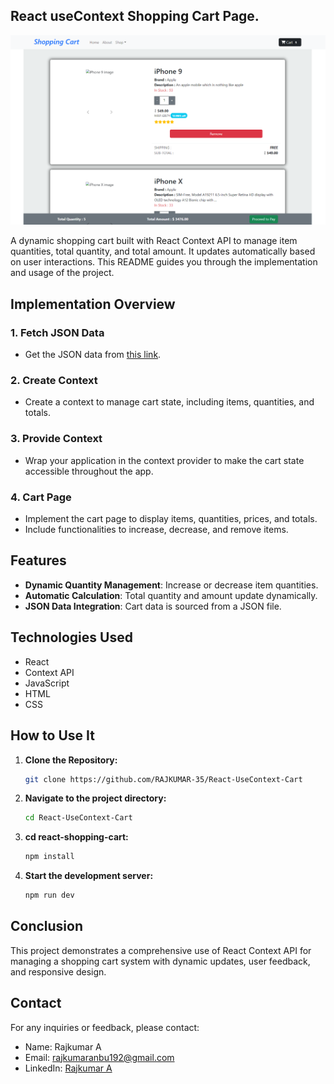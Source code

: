 ## React useContext Shopping Cart Page.

![Cart Page Screenshot](public/Images/website_demo.png)

A dynamic shopping cart built with React Context API to manage item quantities, total quantity, and total amount. It updates automatically based on user interactions. This README guides you through the implementation and usage of the project.

## Implementation Overview

### 1. Fetch JSON Data
- Get the JSON data from [this link](https://drive.google.com/file/d/1fOadeM1liwbUK38z92F0XYugk2jwqK2r/view).

### 2. Create Context
- Create a context to manage cart state, including items, quantities, and totals.

### 3. Provide Context
- Wrap your application in the context provider to make the cart state accessible throughout the app.

### 4. Cart Page
- Implement the cart page to display items, quantities, prices, and totals.
- Include functionalities to increase, decrease, and remove items.

## Features

- **Dynamic Quantity Management**: Increase or decrease item quantities.
- **Automatic Calculation**: Total quantity and amount update dynamically.
- **JSON Data Integration**: Cart data is sourced from a JSON file.

## Technologies Used

- React
- Context API
- JavaScript
- HTML
- CSS

## How to Use It

1. **Clone the Repository:**
   ```bash
   git clone https://github.com/RAJKUMAR-35/React-UseContext-Cart

2. **Navigate to the project directory:**
   ```bash
   cd React-UseContext-Cart

3. **cd react-shopping-cart:**
   ```bash
   npm install

4. **Start the development server:**
   ```bash
   npm run dev

## Conclusion

This project demonstrates a comprehensive use of React Context API for managing a shopping cart system with dynamic updates, user feedback, and responsive design.


## Contact

For any inquiries or feedback, please contact:
- Name: Rajkumar A
- Email: rajkumaranbu192@gmail.com
- LinkedIn: [Rajkumar A](https://www.linkedin.com/in/rajkumar-cse/)
